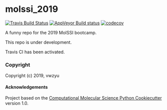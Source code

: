 molssi_2019
==============================
[//]: # (Badges)
[![Travis Build Status](https://travis-ci.org/vyu16/molssi_2019.svg?branch=master)](https://travis-ci.org/vyu16/molssi_2019)
[![AppVeyor Build status](https://ci.appveyor.com/api/projects/status/24a2y9brv8eg84lo?svg=true)](https://ci.appveyor.com/project/vyu16/molssi-2019)
[![codecov](https://codecov.io/gh/vyu16/molssi_2019/branch/master/graph/badge.svg)](https://codecov.io/gh/vyu16/molssi_2019)

A funny repo for the 2019 MolSSI bootcamp.

This repo is under development.

Travis CI has been activated.

### Copyright

Copyright (c) 2019, vwzyu


#### Acknowledgements
 
Project based on the 
[Computational Molecular Science Python Cookiecutter](https://github.com/molssi/cookiecutter-cms) version 1.0.
